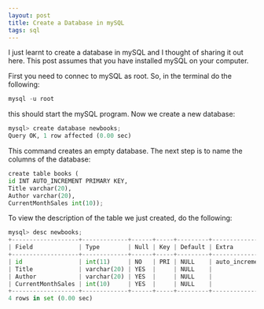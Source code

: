 ```yaml
---
layout: post
title: Create a Database in mySQL 
tags: sql 
---
```

I just learnt to create a database in mySQL and I thought of sharing it out here. This post assumes that you have installed mySQL on your computer. 

First you need to connec to mySQL as root. So, in the terminal do the following: 
~~~python
mysql -u root 
~~~

this should start the mySQL program. Now we create a new database: 
~~~python
mysql> create database newbooks;
Query OK, 1 row affected (0.00 sec) 
~~~

This command creates an empty database. The next step is to name the columns of the database: 

~~~python
create table books (
id INT AUTO_INCREMENT PRIMARY KEY,
Title varchar(20), 
Author varchar(20),
CurrentMonthSales int(10));
~~~

To view the description of the table we just created, do the following: 

~~~python 
mysql> desc newbooks;
+-------------------+-------------+------+-----+---------+----------------+
| Field             | Type        | Null | Key | Default | Extra          |
+-------------------+-------------+------+-----+---------+----------------+
| id                | int(11)     | NO   | PRI | NULL    | auto_increment |
| Title             | varchar(20) | YES  |     | NULL    |                |
| Author            | varchar(20) | YES  |     | NULL    |                |
| CurrentMonthSales | int(10)     | YES  |     | NULL    |                |
+-------------------+-------------+------+-----+---------+----------------+
4 rows in set (0.00 sec)
~~~